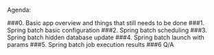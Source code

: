 Agenda:

###0. Basic app overview and things that still needs to be done
###1. Spring batch basic configuration 
###2. Spring batch scheduling 
###3. Spring batch hidden  database update
###4. Spring batch launch with params 
###5. Spring batch job execution results
###6 Q/A

